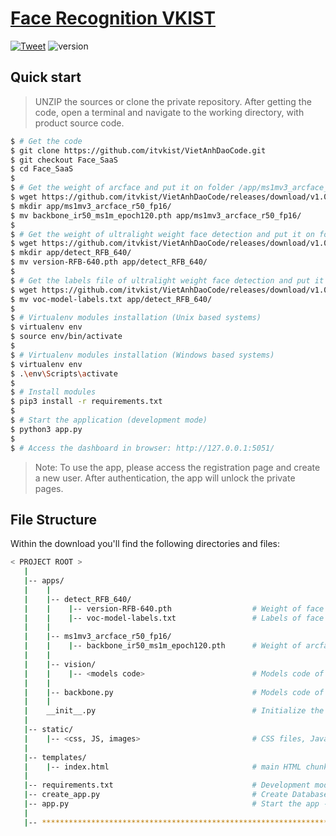 # [Face Recognition VKIST](http://123.16.55.212:85/) 

 [![Tweet](https://img.shields.io/twitter/url/http/shields.io.svg?style=social&logo=twitter)](https://twitter.com/daovietanh99)
 ![version](https://img.shields.io/badge/version-1.0.1-blue.svg) 
 
 ## Quick start

> UNZIP the sources or clone the private repository. After getting the code, open a terminal and navigate to the working directory, with product source code.

```bash
$ # Get the code
$ git clone https://github.com/itvkist/VietAnhDaoCode.git
$ git checkout Face_SaaS
$ cd Face_SaaS
$
$ # Get the weight of arcface and put it on folder /app/ms1mv3_arcface_r50_fp16
$ wget https://github.com/itvkist/VietAnhDaoCode/releases/download/v1.0.0/backbone_ir50_ms1m_epoch120.pth
$ mkdir app/ms1mv3_arcface_r50_fp16/
$ mv backbone_ir50_ms1m_epoch120.pth app/ms1mv3_arcface_r50_fp16/
$
$ # Get the weight of ultralight weight face detection and put it on folder /app/detect_RFB_640
$ wget https://github.com/itvkist/VietAnhDaoCode/releases/download/v1.0.0/version-RFB-640.pth
$ mkdir app/detect_RFB_640/
$ mv version-RFB-640.pth app/detect_RFB_640/
$
$ # Get the labels file of ultralight weight face detection and put it on folder /app/detect_RFB_640
$ wget https://github.com/itvkist/VietAnhDaoCode/releases/download/v1.0.0/voc-model-labels.txt
$ mv voc-model-labels.txt app/detect_RFB_640/
$
$ # Virtualenv modules installation (Unix based systems)
$ virtualenv env
$ source env/bin/activate
$
$ # Virtualenv modules installation (Windows based systems)
$ virtualenv env
$ .\env\Scripts\activate
$
$ # Install modules
$ pip3 install -r requirements.txt
$
$ # Start the application (development mode)
$ python3 app.py
$
$ # Access the dashboard in browser: http://127.0.0.1:5051/
```

> Note: To use the app, please access the registration page and create a new user. After authentication, the app will unlock the private pages.


## File Structure
Within the download you'll find the following directories and files:

```bash
< PROJECT ROOT >
   |
   |-- apps/
   |    |
   |    |-- detect_RFB_640/                
   |    |    |-- version-RFB-640.pth                  # Weight of face detection model
   |    |    |-- voc-model-labels.txt                 # Labels of face detection model 
   |    |
   |    |-- ms1mv3_arcface_r50_fp16/       
   |    |    |-- backbone_ir50_ms1m_epoch120.pth      # Weight of arcface model
   |    |
   |    |-- vision/
   |    |    |-- <models code>                        # Models code of face detection
   |    |
   |    |-- backbone.py                               # Models code of arcface
   |    |
   |    __init__.py                                   # Initialize the app
   |
   |-- static/
   |    |-- <css, JS, images>                         # CSS files, Javascripts files
   |
   |-- templates/                   
   |    |-- index.html                                # main HTML chunks and components
   |
   |-- requirements.txt                               # Development modules
   |-- create_app.py                                  # Create Database, Configure the app
   |-- app.py                                         # Start the app - WSGI gateway - SocketIO gateway
   |
   |-- ************************************************************************
```

